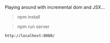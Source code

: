 Playing around with incremental dom and JSX...

> npm install

> npm run server

`http://localhost:8080/`
